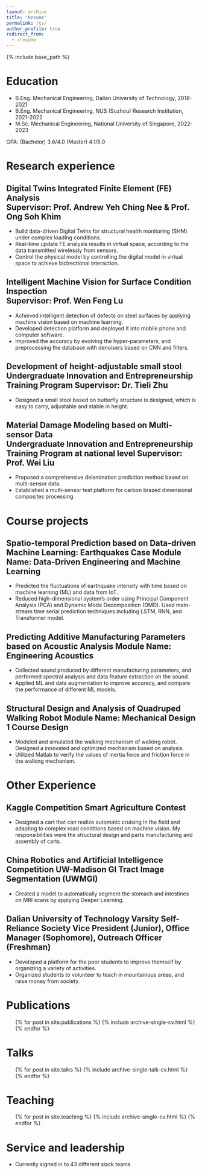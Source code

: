 ```yaml
---
layout: archive
title: "Resume"
permalink: /cv/
author_profile: true
redirect_from:
  - /resume
---
```


{% include base_path %}

Education
======
* B.Eng. Mechanical Engineering, Dalian University of Technology, 2018-2021
* B.Eng. Mechanical Engineering, NUS (Suzhou) Research Institution, 2021-2022
* M.Sc. Mechanical Engineering, National University of Singapore, 2022-2023

GPA: (Bachelor) 3.6/4.0 (Master) 4.1/5.0

Research experience
======

Digital Twins Integrated Finite Element (FE) Analysis        
Supervisor: Prof. Andrew Yeh Ching Nee & Prof. Ong Soh Khim
------
  * Build data-driven Digital Twins for structural health monitoring (SHM) under complex loading conditions.
  * Real-time update FE analysis results in virtual space, according to the data transmitted wirelessly from sensors.
  * Control the physical model by controlling the digital model in virtual space to achieve bidirectional interaction.

Intelligent Machine Vision for Surface Condition Inspection        
Supervisor: Prof. Wen Feng Lu
------
  * Achieved intelligent detection of defects on steel surfaces by applying machine vision based on machine learning.
  * Developed detection platform and deployed it into mobile phone and computer software.
  * Improved the accuracy by evolving the hyper-parameters, and preprocessing the database with denoisers based on CNN and filters.
  
Development of height-adjustable small stool   
Undergraduate Innovation and Entrepreneurship Training Program
Supervisor: Dr. Tieli Zhu
------
  * Designed a small stool based on butterfly structure is designed, which is easy to carry, adjustable and stable in height.

Material Damage Modeling based on Multi-sensor Data  
Undergraduate Innovation and Entrepreneurship Training Program at national level
Supervisor: Prof. Wei Liu
------
  * Proposed a comprehensive delamination prediction method based on multi-sensor data.
  * Established a multi-sensor test platform for carbon brazed dimensional composites processing.

Course projects
======

Spatio-temporal Prediction based on Data-driven Machine Learning: Earthquakes Case
Module Name: Data-Driven Engineering and Machine Learning
------
  * Predicted the fluctuations of earthquake intensity with time based on machine learning (ML) and data from IoT.
  * Reduced high-dimensional system’s order using Principal Component Analysis (PCA) and Dynamic Mode Decomposition (DMD). Used main-stream time serial prediction techniques including LSTM, RNN, and Transformer model.

Predicting Additive Manufacturing Parameters based on Acoustic Analysis
Module Name: Engineering Acoustics
------
  * Collected sound produced by different manufacturing parameters, and performed spectral analysis and data feature extraction on the sound.
  * Applied ML and data augmentation to improve accuracy, and compare the performance of different ML models.

Structural Design and Analysis of Quadruped Walking Robot
Module Name: Mechanical Design 1 Course Design
------
  * Modeled and simulated the walking mechanism of walking robot. Designed a innovated and optimized mechanism based on analysis.
  * Utilized Matlab to verify the values of inertia force and friction force in the walking mechanism.

Other Experience
======

Kaggle Competition
Smart Agriculture Contest
------
  * Designed a cart that can realize automatic cruising in the field and adapting to complex road conditions based on machine vision. My responsibilities were the structural design and parts manufacturing and assembly of carts.

China Robotics and Artificial Intelligence Competition
UW-Madison GI Tract Image Segmentation (UWMGI)
------
  * Created a model to automatically segment the stomach and intestines on MRI scans by applying Deeper Learning.

Dalian University of Technology Varsity Self-Reliance Society
Vice President (Junior), Office Manager (Sophomore), Outreach Officer (Freshman)
------
  * Developed a platform for the poor students to improve themself by organizing a variety of activities.
  * Organized students to volunteer to teach in mountainous areas, and raise money from society.

Publications
======
  <ul>{% for post in site.publications %}
    {% include archive-single-cv.html %}
  {% endfor %}</ul>
  
Talks
======
  <ul>{% for post in site.talks %}
    {% include archive-single-talk-cv.html %}
  {% endfor %}</ul>
  
Teaching
======
  <ul>{% for post in site.teaching %}
    {% include archive-single-cv.html %}
  {% endfor %}</ul>
  
Service and leadership
======
* Currently signed in to 43 different slack teams
